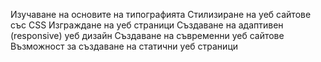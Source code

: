Изучаване на основите на типографията
Стилизиране на уеб сайтове със CSS
Изграждане на уеб страници
Създаване на адаптивен (responsive) уеб дизайн
Създаване на съвременни уеб сайтове
Възможност за създаване на статични уеб страници
